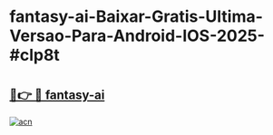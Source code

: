# fantasy-ai-Baixar-Gratis-Ultima-Versao-Para-Android-IOS-2025-#clp8t

# <h2><a href="https://ainizakaria.my?title=fantasy-ai&ref=24M">🔗👉 🔴 fantasy-ai</a></h2>

[![acn](https://github.com/user-attachments/assets/0f9c940e-d8b0-45ae-aac7-cd30a18b3e1c)](https://ainizakaria.my?title=fantasy-ai&ref=24M)

